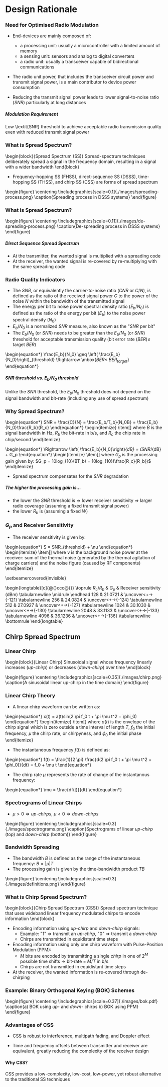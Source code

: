 # Design Rationale
### Need for Optimised Radio Modulation

- End-devices are mainly composed of:
    - a processing unit: usually a microcontroller with a limited amount of memory
    - a sensing unit: sensors and analog to digital converters
    - a radio unit: usually a transceiver capable of bidirectional communications
- The radio unit power, that includes the transceiver circuit power and transmit signal power, is a main contributor to device power consumption

- Reducing the transmit signal power leads to lower signal-to-noise ratio ($SNR$) particularly at long distances

##### Modulation Requirement
Low \textit{SNR} threshold to achieve acceptable radio transmission quality even with reduced transmit signal power

### What is Spread Spectrum?

\begin{block}{Spread Spectrum (SS)}
Spread-spectrum techniques deliberately spread a signal in the frequency domain, resulting in a signal with a wider bandwidth
\end{block}

- Frequency-hopping SS (FHSS), direct-sequence SS (DSSS), time-hopping SS (THSS), and chirp SS (CSS) are forms of spread spectrum

<!--
..., and combinations of these techniques are forms of SS.
THSS: the transmission time is changed randomly by varying the period and duty cycle of the pulse (within the transmission window) using a pseudo-random sequence.
-->

\begin{figure}
	\centering
	\includegraphics[scale=0.1]{./images/spreading-process.png}
	\caption{Spreading process in DSSS systems}
\end{figure}

### What is Spread Spectrum?

\begin{figure}
	\centering
	\includegraphics[scale=0.11]{./images/de-spreading-process.png}
	\caption{De-spreading process in DSSS systems}
\end{figure}

##### Direct Sequence Spread Spectrum

- At the transmitter, the wanted signal is multiplied with a spreading code
- At the receiver, the wanted signal is re-covered by re-multiplying with the same spreading code

### Radio Quality Indicators

- The $SNR$, or equivalently the carrier-to-noise ratio ($CNR$ or $C/N$), is defined as the ratio of the received signal power $C$ to the power of the noise $N$ within the bandwidth of the transmitted signal  
- The energy per bit to noise power spectral density ratio ($E_ b/N_0$) is defined as the ratio of the energy per bit ($E_b$) to the noise power spectral density ($N_0$)
- $E_b/N_0$ is a normalized $SNR$ measure, also known as the "$SNR$ per bit"
- The $E_b/N_0$ (or $SNR$) needs to be greater than the $E_b/N_0$ (or $SNR$) threshold for acceptable transmission quality (bit error rate ($BER) \leq$ target $BER$)

\begin{equation*}
\frac{E_b}{N_0} \geq \left( \frac{E_b}{N_0}\right)_{threshold} \Rightarrow \mbox{$BER \leq$ $BER_{target}$}
\end{equation*}

##### $SNR$ threshold vs. $E_b/N_0$ threshold
Unlike the $SNR$ threshold, the $E_b/N_0$ threshold does not depend on the signal bandwidth and bit-rate (including any use of spread spectrum)

### Why Spread Spectrum?

\begin{equation*}
SNR = \frac{C}{N} = \frac{E_b/T_b}{N_0B} = \frac{E_b}{N_0}\frac{R_b}{R_c}
\end{equation*}
\begin{itemize}
  \item[] where $B$ is the signal bandwidth in Hz, $R_b$ the bit-rate in b/s, and $R_c$ the chip rate in chip/second
\end{itemize}

\begin{equation*}
\Rightarrow \left( \frac{E_b}{N_0}\right)_{dB} = (SNR)_{dB} + G_p
\end{equation*}
\begin{itemize}
  \item[] where $G_p$ is the processing gain given by: $G_p = 10log_{10}(BT_b) = 10log_{10}(\frac{R_c}{R_b})$
\end{itemize}

- Spread spectrum compensates for the $SNR$ degradation

##### The higher the processing gain is...
- the lower the $SNR$ threshold is $\Rightarrow$ lower receiver sensitivity $\Rightarrow$ larger radio coverage (assuming a fixed transmit signal power)
- the lower $R_b$ is (assuming a fixed $W$)

### $G_p$ and Receiver Sensitivity

- The receiver sensitivity is given by:

\begin{equation*}
S = SNR_{threshold} + \nu
\end{equation*}
\begin{itemize}
  \item[] where $\nu$ is the background noise power at the receiver: sum of the thermal noise (generated by the thermal agitation of charge carriers) and the noise figure (caused by RF components)
\end{itemize}

\setbeamercovered{invisible}

\begin{longtable}[c]{@{}ccc@{}}
\toprule
$R_c/R_b$ & $G_p$ & Receiver sensitivity (dBm) \tabularnewline
\midrule
\endhead
128 & 21.0721 & \uncover<+->{-121} \tabularnewline
256 & 24.0824 & \uncover<+->{-124} \tabularnewline
512 & 27.0927 & \uncover<+->{-127} \tabularnewline
1024 & 30.1030 & \uncover<+->{-130} \tabularnewline
2048 & 33.1133 & \uncover<+->{-133} \tabularnewline
4096 & 36.1236 & \uncover<+->{-136} \tabularnewline
\bottomrule
\end{longtable}

## Chirp Spread Spectrum

### Linear Chirp

\begin{block}{Linear Chirp}
Sinusoidal signal whose frequency linearly increases ($up$-$chirp$) or decreases ($down$-$chirp$) over time
\end{block}

\begin{figure}
	\centering
	\includegraphics[scale=0.35]{./images/chirp.png}
	\caption{A sinusoidal linear up-chirp in the time domain}
\end{figure}

### Linear Chirp Theory

- A linear chirp waveform can be written as:

\begin{equation*}
x(t) = a(t)sin(2 \pi f_0 t + \pi \mu t^2 + \phi_0)
\end{equation*}
\begin{itemize}
  \item[] where $a(t)$ is the envelope of the chirp signal which is zero outside a time interval of length $T$, $f_0$ the initial frequency, $\mu$ the chirp rate, or chirpyness, and $\phi_0$ the initial phase
\end{itemize}

- The instantaneous frequency $f(t)$ is defined as:

\begin{equation*}
f(t) = \frac{1}{2 \pi} \frac{d(2 \pi f_0 t + \pi \mu t^2 + \phi_0)}{dt} = f_0 + \mu t
\end{equation*}

- The chirp rate $\mu$ represents the rate of change of the instantanous frequency:

\begin{equation*}
\mu = \frac{df(t)}{dt}
\end{equation*}

### Spectrograms of Linear Chirps

- $\mu > 0 \Rightarrow up$-$chirps$, $\mu < 0 \Rightarrow down$-$chirps$

\begin{figure}
	\centering
    \includegraphics[scale=0.3]{./images/spectrograms.png}
    \caption{Spectrograms of linear $up$-$chirp$ (top) and  $down$-$chirp$ (bottom)}
\end{figure}

### Bandwidth Spreading

- The bandwidth $B$ is defined as the range of the instantaneous frequency: $B = |\mu| T$
- The processing gain is given by the time-bandwidth product $TB$

\begin{figure}
	\centering
	\includegraphics[scale=0.3]{./images/definitions.png}
\end{figure}

### What is Chirp Spread Spectrum?

\begin{block}{Chirp Spread Spectrum (CSS)}
Spread spectrum technique that uses wideband linear frequency modulated chirps to encode information
\end{block}

- Encoding information using $up$-$chirp$ and $down$-$chirp$ signals:
    - Example: "1" $\Rightarrow$ transmit an $up$-$chirp$, "0" $\Rightarrow$ transmit a $down$-$chirp$
    - Chirps are transmitted in equidistant time steps
- Encoding information using only one chirp waveform with Pulse-Position Modulation (PPM):
    - $M$ bits are encoded by transmitting a single $chirp$ in one of $2^M$ possible time shifts $\Rightarrow$ bit-rate = $M/T$ in b/s
    - Chirps are not transmitted in equidistant time steps
- At the receiver, the wanted information is re-covered through de-chirping
<!--
multiply with the complexe conjugate of the chirp signal
-->

### Example: Binary Orthogonal Keying (BOK) Schemes

\begin{figure}
	\centering
	\includegraphics[scale=0.37]{./images/bok.pdf}
	\caption{a) BOK using $up$- and $down$- chirps b) BOK using PPM}
\end{figure}

### Advantages of CSS

- CSS is robust to interference, multipath fading, and Doppler effect

- Time and frequency offsets between transmitter and receiver are equivalent, greatly reducing the complexity of the receiver design

<!--
Unlike the DSSS, the CSS does not add any pseudo-random elements to the signal, instead relying on the linear nature of the chirp pulse
-->

#### Why CSS?
CSS provides a low-complexity, low-cost, low-power, yet robust alternative to the traditional SS techniques
